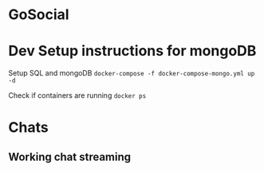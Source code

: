 # GoSocial

# Dev Setup instructions for mongoDB
Setup SQL and mongoDB
`docker-compose -f docker-compose-mongo.yml up -d`

Check if containers are running
`docker ps`

# Chats
## Working chat streaming
